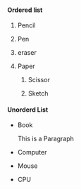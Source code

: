 #### Ordered list

1. Pencil

2. Pen

3. eraser

4. Paper
 
   1. Scissor
 
   2. Sketch

#### Unorderd List

+ Book
 
  This is a Paragraph
 
+ Computer

+ Mouse

+ CPU

